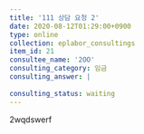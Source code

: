 ```yaml
---
title: '111 상담 요청 2'
date: 2020-08-12T01:29:00+0900
type: online
collection: eplabor_consultings
item_id: 21
consultee_name: '2OO'
consulting_category: 임금
consulting_answer: |
    
consulting_status: waiting
---
```


2wqdswerf
